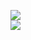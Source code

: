 [![](https://img.shields.io/badge/Made%20With-Github%20Spray-lightgrey.svg?style=for-the-badge&logo=github)](https://github.com/Annihil/github-spray#24006)  
[![](https://i.imgur.com/2DrTn0Z.gif)](https://github.com/Annihil/github-spray)